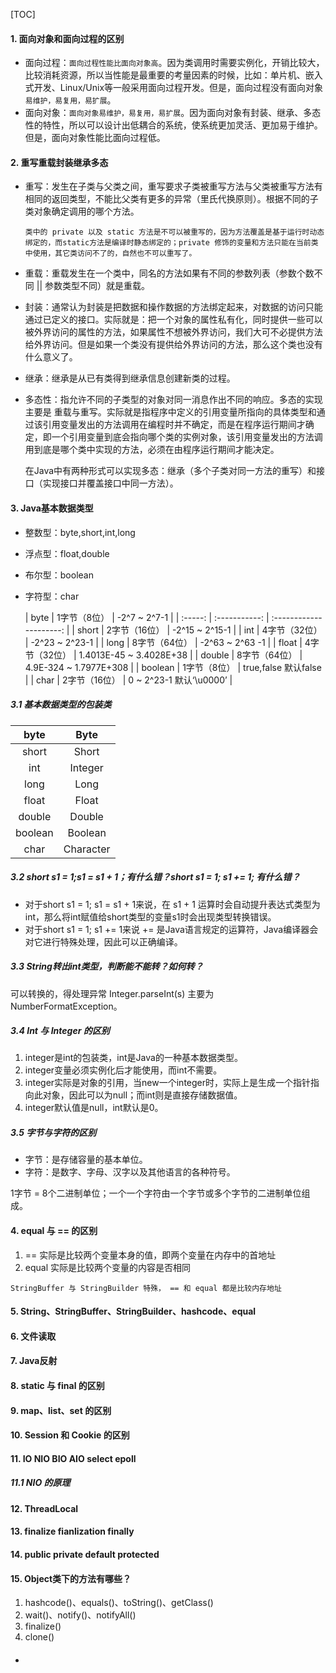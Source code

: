 [TOC]

#### 1. 面向对象和面向过程的区别

- 面向过程：`面向过程性能比面向对象高`。因为类调用时需要实例化，开销比较大，比较消耗资源，所以当性能是最重要的考量因素的时候，比如：单片机、嵌入式开发、Linux/Unix等一般采用面向过程开发。但是，面向过程没有面向对象`易维护，易复用，易扩展`。
- 面向对象：`面向对象易维护，易复用，易扩展`。因为面向对象有封装、继承、多态性的特性，所以可以设计出低耦合的系统，使系统更加灵活、更加易于维护。但是，面向对象性能比面向过程低。

#### 2. 重写重载封装继承多态

- 重写：发生在子类与父类之间，重写要求子类被重写方法与父类被重写方法有相同的返回类型，不能比父类有更多的异常（里氏代换原则）。根据不同的子类对象确定调用的哪个方法。

  `类中的 private 以及 static 方法是不可以被重写的，因为方法覆盖是基于运行时动态绑定的，而static方法是编译时静态绑定的；private 修饰的变量和方法只能在当前类中使用，其它类访问不了的，自然也不可以重写了。`

- 重载：重载发生在一个类中，同名的方法如果有不同的参数列表（参数个数不同 || 参数类型不同）就是重载。

- 封装：通常认为封装是把数据和操作数据的方法绑定起来，对数据的访问只能通过已定义的接口。实际就是：把一个对象的属性私有化，同时提供一些可以被外界访问的属性的方法，如果属性不想被外界访问，我们大可不必提供方法给外界访问。但是如果一个类没有提供给外界访问的方法，那么这个类也没有什么意义了。

- 继承：继承是从已有类得到继承信息创建新类的过程。

- 多态性：指允许不同的子类型的对象对同一消息作出不同的响应。多态的实现主要是 重载与重写。实际就是指程序中定义的引用变量所指向的具体类型和通过该引用变量发出的方法调用在编程时并不确定，而是在程序运行期间才确定，即一个引用变量到底会指向哪个类的实例对象，该引用变量发出的方法调用到底是哪个类中实现的方法，必须在由程序运行期间才能决定。

  在Java中有两种形式可以实现多态：继承（多个子类对同一方法的重写）和接口（实现接口并覆盖接口中同一方法）。

#### 3. Java基本数据类型

- 整数型：byte,short,int,long

- 浮点型：float,double

- 布尔型：boolean

- 字符型：char

  |  byte   | 1字节（8位）  |      -2^7 ~ 2^7-1       |
| :-----: | :-----------: | :---------------------: |
  |  short  | 2字节（16位） |     -2^15 ~ 2^15-1      |
  |   int   | 4字节（32位） |     -2^23 ~ 2^23-1      |
  |  long   | 8字节（64位） |     -2^63 ~ 2^63 -1     |
  |  float  | 4字节（32位） | 1.4013E-45 ~ 3.4028E+38 |
  | double  | 8字节（64位） | 4.9E-324 ~ 1.7977E+308  |
  | boolean | 1字节（8位）  |  true,false 默认false   |
  |  char   | 2字节（16位） | 0 ~ 2^23-1 默认‘\u0000’ |

##### 3.1 基本数据类型的包装类

|  byte   |   Byte    |
| :-----: | :-------: |
|  short  |   Short   |
|   int   |  Integer  |
|  long   |   Long    |
|  float  |   Float   |
| double  |  Double   |
| boolean |  Boolean  |
|  char   | Character |

##### 3.2 short s1 = 1;s1 = s1 + 1；有什么错？short s1 = 1; s1 += 1; 有什么错？

- 对于short s1 = 1; s1 = s1 + 1来说，在 s1 + 1 运算时会自动提升表达式类型为int，那么将int赋值给short类型的变量s1时会出现类型转换错误。
- 对于short s1 = 1; s1 += 1来说 += 是Java语言规定的运算符，Java编译器会对它进行特殊处理，因此可以正确编译。

##### 3.3 String转出int类型，判断能不能转？如何转？

可以转换的，得处理异常 Integer.parseInt(s) 主要为 NumberFormatException。

##### 3.4 Int 与 Integer 的区别

1. integer是int的包装类，int是Java的一种基本数据类型。
2. integer变量必须实例化后才能使用，而int不需要。
3. integer实际是对象的引用，当new一个integer时，实际上是生成一个指针指向此对象，因此可以为null；而int则是直接存储数据值。
4. integer默认值是null，int默认是0。

##### 3.5 字节与字符的区别

- 字节：是存储容量的基本单位。
- 字符：是数字、字母、汉字以及其他语言的各种符号。

1字节 = 8个二进制单位；一个一个字符由一个字节或多个字节的二进制单位组成。

#### 4. equal 与 == 的区别

1.  == 实际是比较两个变量本身的值，即两个变量在内存中的首地址
2.  equal 实际是比较两个变量的内容是否相同

`StringBuffer 与 StringBuilder 特殊， == 和 equal 都是比较内存地址`

#### 5. String、StringBuffer、StringBuilder、hashcode、equal

#### 6. 文件读取

#### 7. Java反射

#### 8. static 与 final 的区别

#### 9. map、list、set 的区别

#### 10. Session 和 Cookie 的区别

#### 11. IO NIO BIO AIO select epoll

##### 11.1 NIO 的原理

#### 12. ThreadLocal

#### 13. finalize fianlization finally

#### 14. public private default protected

#### 15. Object类下的方法有哪些？

1. hashcode()、equals()、toString()、getClass()
2. wait()、notify()、notifyAll()
3. finalize()
4. clone()





#### 





- 